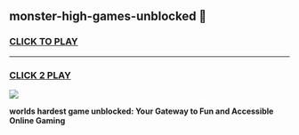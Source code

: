 
## monster-high-games-unblocked 👋
<h3>
<a href="https://premium.freeplayer.one?title=monster-high-games-unblocked&ref=14F">CLICK TO PLAY</a></h3>
<hr>

<h3>
<a href="https://premium.freeplayer.one?title=monster-high-games-unblocked&ref=14F">CLICK 2 PLAY</a>
  
</h3>

<a href="https://premium.freeplayer.one?title=monster-high-games-unblocked&ref=12F/"><img src="https://clearcache.store/games.png"></a>


**worlds hardest game unblocked: Your Gateway to Fun and Accessible Online Gaming**

